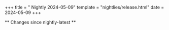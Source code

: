 +++
title = " Nightly 2024-05-09"
template = "nightlies/release.html"
date = 2024-05-09
+++

** Changes since nightly-latest **
